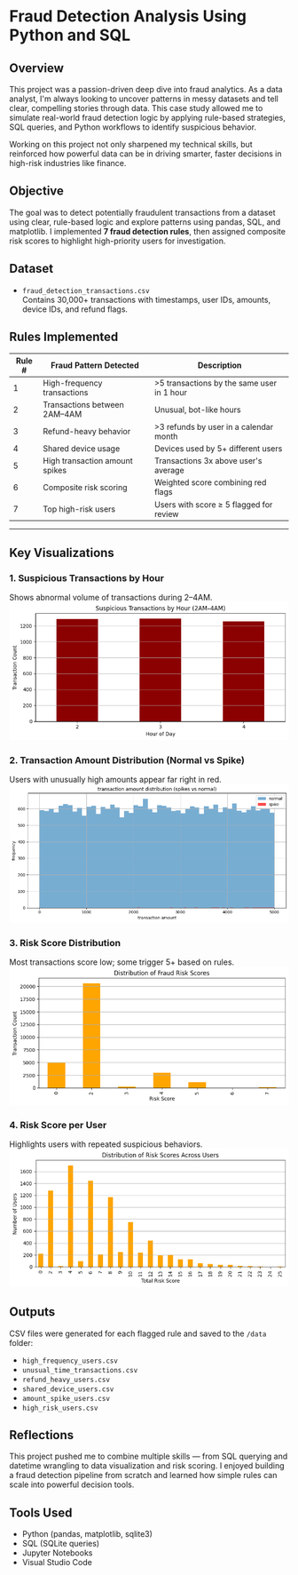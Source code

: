 # Fraud Detection Analysis Using Python and SQL

## Overview

This project was a passion-driven deep dive into fraud analytics. As a data analyst, I'm always looking to uncover patterns in messy datasets and tell clear, compelling stories through data. This case study allowed me to simulate real-world fraud detection logic by applying rule-based strategies, SQL queries, and Python workflows to identify suspicious behavior.

Working on this project not only sharpened my technical skills, but reinforced how powerful data can be in driving smarter, faster decisions in high-risk industries like finance.

## Objective

The goal was to detect potentially fraudulent transactions from a dataset using clear, rule-based logic and explore patterns using pandas, SQL, and matplotlib. I implemented **7 fraud detection rules**, then assigned composite risk scores to highlight high-priority users for investigation.

## Dataset

- `fraud_detection_transactions.csv`  
  Contains 30,000+ transactions with timestamps, user IDs, amounts, device IDs, and refund flags.


## Rules Implemented

| Rule # | Fraud Pattern Detected                     | Description |
|--------|---------------------------------------------|-------------|
| 1      | High-frequency transactions                 | >5 transactions by the same user in 1 hour |
| 2      | Transactions between 2AM–4AM                | Unusual, bot-like hours |
| 3      | Refund-heavy behavior                       | >3 refunds by user in a calendar month |
| 4      | Shared device usage                         | Devices used by 5+ different users |
| 5      | High transaction amount spikes              | Transactions 3x above user's average |
| 6      | Composite risk scoring                      | Weighted score combining red flags |
| 7      | Top high-risk users                         | Users with score ≥ 5 flagged for review |

---

## Key Visualizations

### 1. Suspicious Transactions by Hour  
Shows abnormal volume of transactions during 2–4AM.  
![2am transactions](notebooks/data/2am_bar_chart.png)

### 2. Transaction Amount Distribution (Normal vs Spike)  
Users with unusually high amounts appear far right in red.  
![spike distribution](notebooks/data/spike_amount_distribution.png)

### 3. Risk Score Distribution  
Most transactions score low; some trigger 5+ based on rules.  
![risk score](notebooks/data/risk_score_distribution.png)

### 4. Risk Score per User  
Highlights users with repeated suspicious behaviors.  
![user risk](notebooks/data/user_score_per_user.png)



## Outputs

CSV files were generated for each flagged rule and saved to the `/data` folder:

- `high_frequency_users.csv`
- `unusual_time_transactions.csv`
- `refund_heavy_users.csv`
- `shared_device_users.csv`
- `amount_spike_users.csv`
- `high_risk_users.csv`


## Reflections

This project pushed me to combine multiple skills — from SQL querying and datetime wrangling to data visualization and risk scoring. I enjoyed building a fraud detection pipeline from scratch and learned how simple rules can scale into powerful decision tools.


## Tools Used

- Python (pandas, matplotlib, sqlite3)
- SQL (SQLite queries)
- Jupyter Notebooks
- Visual Studio Code
